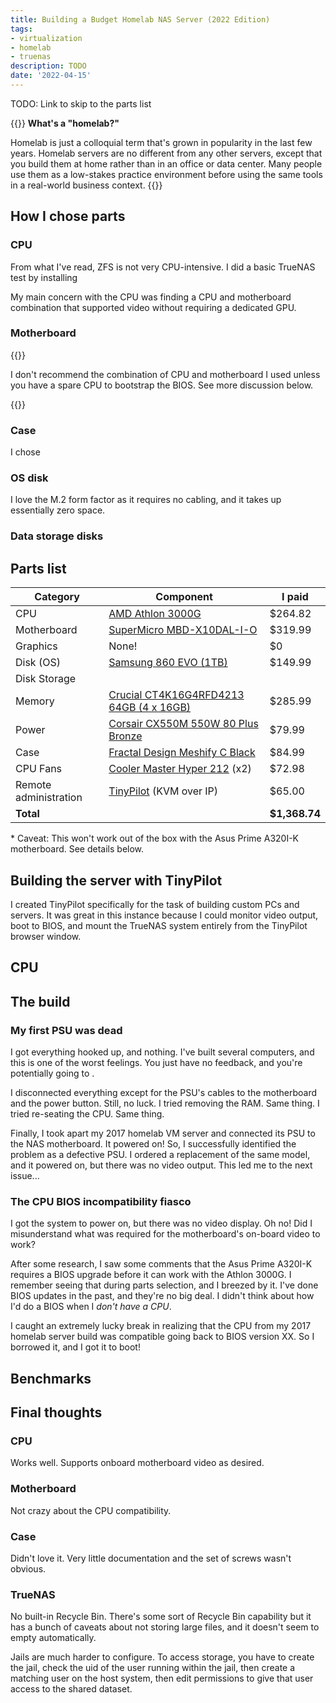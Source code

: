 ```yaml
---
title: Building a Budget Homelab NAS Server (2022 Edition)
tags:
- virtualization
- homelab
- truenas
description: TODO
date: '2022-04-15'
---
```


TODO: Link to skip to the parts list

{{<notice type="info">}}
**What's a "homelab?"**

Homelab is just a colloquial term that's grown in popularity in the last few years. Homelab servers are no different from any other servers, except that you build them at home rather than in an office or data center. Many people use them as a low-stakes practice environment before using the same tools in a real-world business context.
{{</notice>}}

## How I chose parts

### CPU

From what I've read, ZFS is not very CPU-intensive. I did a basic TrueNAS test by installing

My main concern with the CPU was finding a CPU and motherboard combination that supported video without requiring a dedicated GPU.

### Motherboard

{{<notice type="danger">}}

I don't recommend the combination of CPU and motherboard I used unless you have a spare CPU to bootstrap the BIOS. See more discussion below.

{{</notice>}}

### Case

I chose

### OS disk

I love the M.2 form factor as it requires no cabling, and it takes up essentially zero space.

### Data storage disks

## Parts list

| Category    | Component                               | I paid        |
|-------------|-----------------------------------------|---------------|
| CPU         | [AMD Athlon 3000G](https://www.newegg.com/amd-athlon-3000g/p/274-000M-001B8)        | $264.82       |
| Motherboard | [SuperMicro MBD-X10DAL-I-O](https://www.newegg.com/supermicro-mbd-x10dal-i-o-intel-xeon-processor-e5-2600-v4-v3-family/p/N82E16813182967)               | $319.99       |
| Graphics         | None! | $0 |
| Disk (OS)        | [Samsung 860 EVO (1TB)](https://www.newegg.com/samsung-860-evo-series-1tb/p/N82E16820147673?Item=N82E16820147673)                   | $149.99       |
| Disk Storage
| Memory      | [Crucial CT4K16G4RFD4213 64GB (4 x 16GB)](https://www.newegg.com/crucial-64gb-288-pin-ddr4-sdram/p/N82E16820148843?Item=9SIAHZUB514397) | $285.99       |
| Power       | [Corsair CX550M 550W 80 Plus Bronze](https://www.newegg.com/corsair-cx-series-cx550m-550w/p/N82E16817139147?Item=N82E16817139147)      | $79.99        |
| Case        | [Fractal Design Meshify C Black](https://www.newegg.com/black-fractal-design-meshify-c-atx-mid-tower/p/N82E16811352085?Item=N82E16811352085)          | $84.99        |
| CPU Fans    | [Cooler Master Hyper 212](https://www.newegg.com/cooler-master-hyper-212-black-edition-rr-212s-20pk-r1/p/N82E16835103278?Item=N82E16835103278) (x2)            | $72.98        |
| Remote administration | [TinyPilot](https://tinypilotkvm.com/?ref=mtlynch.io) (KVM over IP) | $65.00 |
| **Total**   |                                         | **$1,368.74** |

\* Caveat: This won't work out of the box with the Asus Prime A320I-K motherboard. See details below.

## Building the server with TinyPilot

I created TinyPilot specifically for the task of building custom PCs and servers. It was great in this instance because I could monitor video output, boot to BIOS, and mount the TrueNAS system entirely from the TinyPilot browser window.

## CPU

## The build

### My first PSU was dead

I got everything hooked up, and nothing. I've built several computers, and this is one of the worst feelings. You just have no feedback, and you're potentially going to .

I disconnected everything except for the PSU's cables to the motherboard and the power button. Still, no luck. I tried removing the RAM. Same thing. I tried re-seating the CPU. Same thing.

Finally, I took apart my 2017 homelab VM server and connected its PSU to the NAS motherboard. It powered on! So, I successfully identified the problem as a defective PSU. I ordered a replacement of the same model, and it powered on, but there was no video output. This led me to the next issue...

### The CPU BIOS incompatibility fiasco

I got the system to power on, but there was no video display. Oh no! Did I misunderstand what was required for the motherboard's on-board video to work?

After some research, I saw some comments that the Asus Prime A320I-K requires a BIOS upgrade before it can work with the Athlon 3000G. I remember seeing that during parts selection, and I breezed by it. I've done BIOS updates in the past, and they're no big deal. I didn't think about how I'd do a BIOS when I *don't have a CPU*.

I caught an extremely lucky break in realizing that the CPU from my 2017 homelab server build was compatible going back to BIOS version XX. So I borrowed it, and I got it to boot!

## Benchmarks

## Final thoughts

### CPU

Works well. Supports onboard motherboard video as desired.

### Motherboard

Not crazy about the CPU compatibility.

### Case

Didn't love it. Very little documentation and the set of screws wasn't obvious.

### TrueNAS

No built-in Recycle Bin. There's some sort of Recycle Bin capability but it has a bunch of caveats about not storing large files, and it doesn't seem to empty automatically.

Jails are much harder to configure. To access storage, you have to create the jail, check the uid of the user running within the jail, then create a matching user on the host system, then edit permissions to give that user access to the shared dataset.
